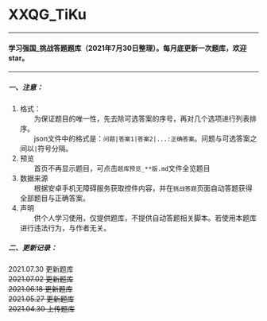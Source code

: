 # XXQG_TiKu
---
#### 学习强国_挑战答题题库（2021年7月30日整理）。每月底更新一次题库，欢迎star。
---

##### 一、注意：  
1. 格式：  
&emsp;&emsp;为保证题目的唯一性，先去除可选答案的序号，再对几个选项进行列表排序。  
&emsp;&emsp;json文件中的格式是：`问题|答案1|答案2|...:正确答案`。问题与可选答案之间以`|`符号分隔。  
2. 预览  
&emsp;&emsp;首页不再显示题目，可点击`题库预览_**版.md`文件全览题目  
3. 数据来源  
&emsp;&emsp;根据安卓手机无障碍服务获取控件内容，并在`挑战答题`页面自动答题获得全部题目与正确答案。  
4. 声明  
&emsp;&emsp;供个人学习使用，仅提供题库，不提供自动答题相关脚本。若使用本题库进行违法行为，与作者无关。

##### 二、更新记录：
2021.07.30 更新题库  
~~2021.07.02 更新题库~~  
~~2021.06.18 更新题库~~  
~~2021.05.27 更新题库~~  
~~2021.04.30 上传题库~~